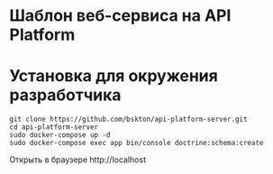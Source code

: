 # Шаблон веб-сервиса на API Platform

# Установка для окружения разработчика

```
git clone https://github.com/bskton/api-platform-server.git
cd api-platform-server
sudo docker-compose up -d
sudo docker-compose exec app bin/console doctrine:schema:create
```

Открыть в браузере http://localhost